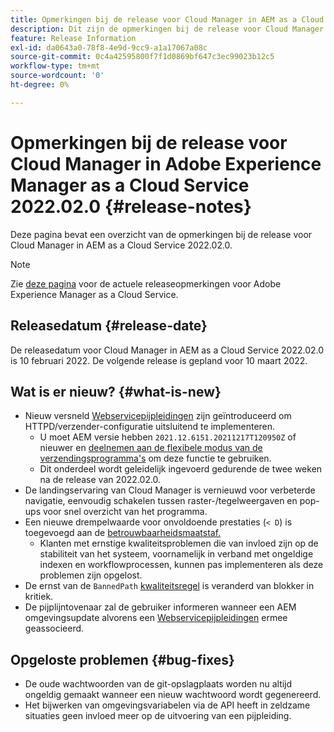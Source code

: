 ```yaml
---
title: Opmerkingen bij de release voor Cloud Manager in AEM as a Cloud Service release 2022.02.0
description: Dit zijn de opmerkingen bij de release voor Cloud Manager in AEM as a Cloud Service release 2022.02.0.
feature: Release Information
exl-id: da0643a0-78f8-4e9d-9cc9-a1a17067a08c
source-git-commit: 0c4a42595800f7f1d0869bf647c3ec99023b12c5
workflow-type: tm+mt
source-wordcount: '0'
ht-degree: 0%

---
```


# Opmerkingen bij de release voor Cloud Manager in Adobe Experience Manager as a Cloud Service 2022.02.0 {#release-notes}

Deze pagina bevat een overzicht van de opmerkingen bij de release voor Cloud Manager in AEM as a Cloud Service 2022.02.0.

>[!NOTE]
>
>Zie [deze pagina](/help/release-notes/release-notes-cloud/release-notes-current.md) voor de actuele releaseopmerkingen voor Adobe Experience Manager as a Cloud Service.

## Releasedatum {#release-date}

De releasedatum voor Cloud Manager in AEM as a Cloud Service 2022.02.0 is 10 februari 2022. De volgende release is gepland voor 10 maart 2022.

## Wat is er nieuw? {#what-is-new}

* Nieuw versneld [Webservicepijpleidingen](/help/implementing/cloud-manager/configuring-pipelines/introduction-ci-cd-pipelines.md#web-tier-config-pipelines) zijn geïntroduceerd om HTTPD/verzender-configuratie uitsluitend te implementeren.
   * U moet AEM versie hebben `2021.12.6151.20211217T120950Z` of nieuwer en [deelnemen aan de flexibele modus van de verzendingsprogramma&#39;s](/help/implementing/dispatcher/disp-overview.md#validation-debug) om deze functie te gebruiken.
   * Dit onderdeel wordt geleidelijk ingevoerd gedurende de twee weken na de release van 2022.02.0.
* De landingservaring van Cloud Manager is vernieuwd voor verbeterde navigatie, eenvoudig schakelen tussen raster-/tegelweergaven en pop-ups voor snel overzicht van het programma.
* Een nieuwe drempelwaarde voor onvoldoende prestaties (`< D`) is toegevoegd aan de [betrouwbaarheidsmaatstaf.](/help/implementing/cloud-manager/code-quality-testing.md#understanding-code-quality-rules)
   * Klanten met ernstige kwaliteitsproblemen die van invloed zijn op de stabiliteit van het systeem, voornamelijk in verband met ongeldige indexen en workflowprocessen, kunnen pas implementeren als deze problemen zijn opgelost.
* De ernst van de `BannedPath` [kwaliteitsregel](/help/implementing/cloud-manager/code-quality-testing.md#understanding-code-quality-rules) is veranderd van blokker in kritiek.
* De pijplijntovenaar zal de gebruiker informeren wanneer een AEM omgevingsupdate alvorens een [Webservicepijpleidingen](/help/implementing/cloud-manager/configuring-pipelines/introduction-ci-cd-pipelines.md#web-tier-config-pipelines) ermee geassocieerd.

## Opgeloste problemen {#bug-fixes}

* De oude wachtwoorden van de git-opslagplaats worden nu altijd ongeldig gemaakt wanneer een nieuw wachtwoord wordt gegenereerd.
* Het bijwerken van omgevingsvariabelen via de API heeft in zeldzame situaties geen invloed meer op de uitvoering van een pijpleiding.

